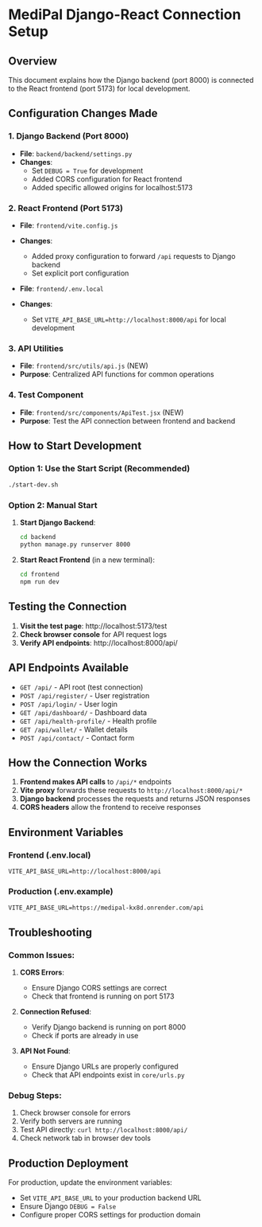 # MediPal Django-React Connection Setup

## Overview
This document explains how the Django backend (port 8000) is connected to the React frontend (port 5173) for local development.

## Configuration Changes Made

### 1. Django Backend (Port 8000)
- **File**: `backend/backend/settings.py`
- **Changes**:
  - Set `DEBUG = True` for development
  - Added CORS configuration for React frontend
  - Added specific allowed origins for localhost:5173

### 2. React Frontend (Port 5173)
- **File**: `frontend/vite.config.js`
- **Changes**:
  - Added proxy configuration to forward `/api` requests to Django backend
  - Set explicit port configuration

- **File**: `frontend/.env.local`
- **Changes**:
  - Set `VITE_API_BASE_URL=http://localhost:8000/api` for local development

### 3. API Utilities
- **File**: `frontend/src/utils/api.js` (NEW)
- **Purpose**: Centralized API functions for common operations

### 4. Test Component
- **File**: `frontend/src/components/ApiTest.jsx` (NEW)
- **Purpose**: Test the API connection between frontend and backend

## How to Start Development

### Option 1: Use the Start Script (Recommended)
```bash
./start-dev.sh
```

### Option 2: Manual Start
1. **Start Django Backend**:
   ```bash
   cd backend
   python manage.py runserver 8000
   ```

2. **Start React Frontend** (in a new terminal):
   ```bash
   cd frontend
   npm run dev
   ```

## Testing the Connection

1. **Visit the test page**: http://localhost:5173/test
2. **Check browser console** for API request logs
3. **Verify API endpoints**: http://localhost:8000/api/

## API Endpoints Available

- `GET /api/` - API root (test connection)
- `POST /api/register/` - User registration
- `POST /api/login/` - User login
- `GET /api/dashboard/` - Dashboard data
- `GET /api/health-profile/` - Health profile
- `GET /api/wallet/` - Wallet details
- `POST /api/contact/` - Contact form

## How the Connection Works

1. **Frontend makes API calls** to `/api/*` endpoints
2. **Vite proxy** forwards these requests to `http://localhost:8000/api/*`
3. **Django backend** processes the requests and returns JSON responses
4. **CORS headers** allow the frontend to receive responses

## Environment Variables

### Frontend (.env.local)
```
VITE_API_BASE_URL=http://localhost:8000/api
```

### Production (.env.example)
```
VITE_API_BASE_URL=https://medipal-kx8d.onrender.com/api
```

## Troubleshooting

### Common Issues:

1. **CORS Errors**:
   - Ensure Django CORS settings are correct
   - Check that frontend is running on port 5173

2. **Connection Refused**:
   - Verify Django backend is running on port 8000
   - Check if ports are already in use

3. **API Not Found**:
   - Ensure Django URLs are properly configured
   - Check that API endpoints exist in `core/urls.py`

### Debug Steps:
1. Check browser console for errors
2. Verify both servers are running
3. Test API directly: `curl http://localhost:8000/api/`
4. Check network tab in browser dev tools

## Production Deployment

For production, update the environment variables:
- Set `VITE_API_BASE_URL` to your production backend URL
- Ensure Django `DEBUG = False`
- Configure proper CORS settings for production domain 